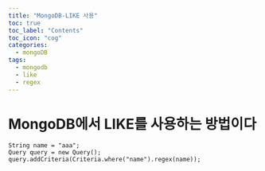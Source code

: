 ```yaml
---
title: "MongoDB-LIKE 사용"
toc: true
toc_label: "Contents"
toc_icon: "cog"
categories:
  - mongoDB
tags:
  - mongodb
  - like
  - regex
---
```


# MongoDB에서 LIKE를 사용하는 방법이다
```
String name = "aaa";
Query query = new Query();
query.addCriteria(Criteria.where("name").regex(name));
```